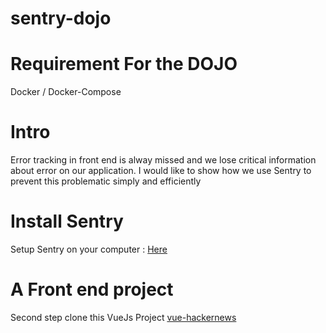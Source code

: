 # sentry-dojo

# Requirement For the DOJO

Docker / Docker-Compose

# Intro
Error tracking in front end is alway missed and we lose critical information about error on our application.
I would like to show how we use Sentry to prevent this problematic simply and efficiently 

# Install Sentry
Setup Sentry on your computer : 
[Here](https://github.com/getsentry/onpremise)

# A Front end project  
Second step clone this VueJs Project
[vue-hackernews](https://github.com/vuejs/vue-hackernews)
